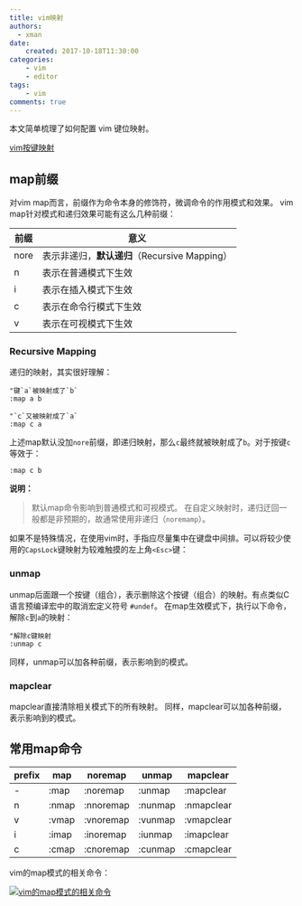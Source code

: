 ```yaml
---
title: vim映射
authors:
  - xman
date:
    created: 2017-10-18T11:30:00
categories:
    - vim
    - editor
tags:
    - vim
comments: true
---
```


本文简单梳理了如何配置 vim 键位映射。

<!-- more -->

[vim按键映射](http://haoxiang.org/2011/09/vim-modes-and-mappin/)

map前缀
----
对vim map而言，前缀作为命令本身的修饰符，微调命令的作用模式和效果。
vim map针对模式和递归效果可能有这么几种前缀：

前缀  | 意义
-----|---------------------
nore | 表示非递归，**默认递归**（Recursive Mapping）
n    | 表示在普通模式下生效
i    | 表示在插入模式下生效
c    | 表示在命令行模式下生效
v    | 表示在可视模式下生效

### Recursive Mapping
递归的映射，其实很好理解：

```vim
"键`a`被映射成了`b`
:map a b
```

```vim
"`c`又被映射成了`a`
:map c a
```

上述map默认没加`nore`前缀，即递归映射，那么`c`最终就被映射成了`b`。对于按键`c`等效于：

```vim
:map c b
```

**说明：**
> 默认map命令影响到普通模式和可视模式。
> 在自定义映射时，递归迂回一般都是非预期的，故通常使用非递归（`noremamp`）。

如果不是特殊情况，在使用vim时，手指应尽量集中在键盘中间排。可以将较少使用的`CapsLock`键映射为较难触摸的左上角`<Esc>`键：

### unmap
unmap后面跟一个按键（组合），表示删除这个按键（组合）的映射。有点类似C语言预编译宏中的取消宏定义符号
`#undef`。
在map生效模式下，执行以下命令，解除`c`到`a`的映射：

```vim
"解除c键映射
:unmap c
```

同样，unmap可以加各种前缀，表示影响到的模式。

### mapclear
mapclear直接清除相关模式下的所有映射。
同样，mapclear可以加各种前缀，表示影响到的模式。

常用map命令
----

prefix | map   | noremap   | unmap   | mapclear
-------|-------|-----------|---------|-----------
-      | :map  | :noremap  | :unmap  | :mapclear
n      | :nmap | :nnoremap | :nunmap | :nmapclear
v      | :vmap | :vnoremap | :vunmap | :vmapclear
i      | :imap | :inoremap | :iunmap | :imapclear
c      | :cmap | :cnoremap | :cunmap | :cmapclear

vim的map模式的相关命令：

[![vim的map模式的相关命令](http://roclinux.cn/wp-content/uploads/2013/01/Snip20130103_2.png)](http://roclinux.cn/wp-content/uploads/2013/01/Snip20130103_2.png)
